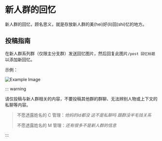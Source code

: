 # 新人群的回忆

新人群的回忆，顾名思义，就是存放新人群的美(hei)好(li)回(shi)忆的地方。

## 投稿指南

在新人群系列群（仅限主分支群）发送回忆图片，然后回复此图片`/post 回忆标题`以添加新回忆。

示例：

![Example Image](/images/post-memory-example-2.75x.jpg)

::: warning

请仅投稿与新人群相关的内容，不要投稿其他群的群聊、无法辨别人物或上下文的私聊等内容。

> 不愿透露姓名的 C 管理：*他妈的id都没 这不是私聊吗 跟群没半毛钱关系*
>
> 不愿透露姓名的 M 管理：*还有很多不是新人群的信息*

:::
